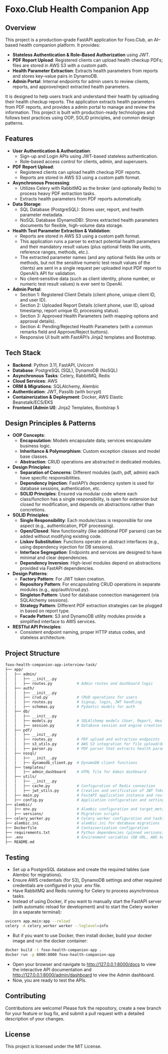 # Foxo.Club Health Companion App

## Overview
This project is a production–grade FastAPI application for Foxo.Club, an AI–based health companion platform. It provides:
- **Stateless Authentication & Role–Based Authorization** using JWT.
- **PDF Report Upload**: Registered clients can upload health checkup PDFs; files are stored in AWS S3 with a custom path.
- **Health Parameter Extraction**: Extracts health parameters from reports and stores key–value pairs in DynamoDB.
- **Admin Portal**: Internal endpoints for admin users to review clients, reports, and approve/reject extracted health parameters.

It is designed to help users track and understand their health by uploading their health checkup reports. The application extracts health parameters from PDF reports, and provides a admin portal to manage and review the information. This project is built with production-ready technologies and follows best practices using OOP, SOLID principles, and common design patterns.

## Features
- **User Authentication & Authorization**:  
  - Sign-up and Login APIs using JWT-based stateless authentication.
  - Role-based access control for clients, admin, and superusers.
- **PDF Report Upload**:  
  - Registered clients can upload health checkup PDF reports.
  - Reports are stored in AWS S3 using a custom path format.
- **Asynchronous Processing**:  
  - Utilizes Celery with RabbitMQ as the broker (and optionally Redis) to process heavy PDF extraction tasks.
  - Extracts health parameters from PDF reports automatically.
- **Data Storage**:  
  - SQL Database (PostgreSQL): Stores user, report, and health parameter metadata.
  - NoSQL Database (DynamoDB): Stores extracted health parameters documents for flexible, high-volume data storage.
- **Health Test Parameter Extraction & Validation**:
  - Reports are stored in AWS S3 using a custom path format.
  - This application runs a parser to extract potential health parameters and their mandatory result values (plus optional fields like units, reference ranges, methods, etc.).
  - The extracted parameter names (and any optional fields like units or methods, but not the sensitive numeric test result values of the clients) are sent in a single request per uploaded input PDF report to OpenAI’s API for validation.
  - No client‐sensitive data (such as client identity, phone number, or numeric test result values) is ever sent to OpenAI.
- **Admin Portal**:  
  - Section 1: Registered Client Details (client phone, unique client ID, and user ID).
  - Section 2: Uploaded Report Details (client phone, user ID, upload timestamp, report unique ID, processing status).
  - Section 3: Approved Health Parameters (with mapping options and approval details).
  - Section 4: Pending/Rejected Health Parameters (with a common remarks field and Approve/Reject buttons).
  - Responsive UI built with FastAPI’s Jinja2 templates and Bootstrap.

## Tech Stack
  - **Backend**: Python 3.11, FastAPI, Uvicorn
  - **Database**: PostgreSQL (SQL), DynamoDB (NoSQL)
  - **Asynchronous Tasks**: Celery, RabbitMQ, Redis
  - **Cloud Services**: AWS
  - **ORM & Migrations**: SQLAlchemy, Alembic
  - **Authentication**: JWT, Passlib (with bcrypt)
  - **Containerization & Deployment**: Docker, AWS Elastic Beanstalk/ECS/EKS
  - **Frontend (Admin UI)**: Jinja2 Templates, Bootstrap 5

## Design Principles & Patterns
- **OOP Concepts**:
  - **Encapsulation**: Models encapsulate data; services encapsulate business logic.
  - **Inheritance & Polymorphism**: Custom exception classes and model base classes.
  - **Abstraction**: CRUD operations are abstracted in dedicated modules.
- **Design Principles**:  
  - **Separation of Concerns**: Different modules (auth, pdf, admin) each have specific responsibilities.
  - **Dependency Injection**: FastAPI’s dependency system is used for database sessions, authentication, etc.
  - **SOLID Principles**: Ensured via modular code where each class/function has a single responsibility, is open for extension but closed for modification, and depends on abstractions rather than concretions.
- **SOLID Principles**:
  - **Single Responsibility**: Each module/class is responsible for one aspect (e.g., authentication, PDF processing).
  - **Open/Closed**: New functionality (like additional PDF parsers) can be added without modifying existing code.
  - **Liskov Substitution**: Functions operate on abstract interfaces (e.g., using dependency injection for DB sessions).
  - **Interface Segregation**: Endpoints and services are designed to have minimal and clear dependencies.
  - **Dependency Inversion**: High-level modules depend on abstractions provided via FastAPI dependencies.
- **Design Patterns**:  
  - **Factory Pattern**: For JWT token creation.
  - **Repository Pattern**: For encapsulating CRUD operations in separate modules (e.g., app/auth/crud.py).
  - **Singleton Pattern**: Used for database connection management (via SQLAlchemy sessions).
  - **Strategy Pattern**: Different PDF extraction strategies can be plugged in based on report type.
  - **Facade Pattern**: S3 and DynamoDB utility modules provide a simplified interface to AWS services.
- **RESTful API Principles**:  
  - Consistent endpoint naming, proper HTTP status codes, and stateless architecture.

## Project Structure
```bash
foxo-health-companion-app-interview-task/
├── app/
│   ├── admin/
│   │   ├── __init__.py
│   │   ├── routes.py           # Admin routes and dashboard logic
│   ├── auth/
│   │   ├── __init__.py
│   │   ├── crud.py             # CRUD operations for users
│   │   ├── routes.py           # Signup, login, JWT handling
│   │   ├── schemas.py          # Pydantic models for auth
│   ├── db/
│   │   ├── __init__.py
│   │   ├── models.py           # SQLAlchemy models (User, Report, HealthParameter, etc.)
│   │   ├── session.py          # Database session and engine creation
│   ├── pdf/
│   │   ├── __init__.py
│   │   ├── routes.py           # PDF upload and extraction endpoints
│   │   ├── s3_utils.py         # AWS S3 integration for file upload/download
│   │   ├── parser.py           # PDF parser that extracts health parameters
│   ├── nosql/
│   │   ├── __init__.py
│   │   ├── dynamodb_client.py  # DynamoDB client functions
│   ├── templates/
│   │   ├── admin_dashboard     # HTML file for Admin dashboard
│   ├── utils/
│   │   ├── __init__.py
│   │   ├── cache.py            # Configuration of Redis connection
│   │   ├── jwt_utils.py        # Creation and verification of JWT Token
│   ├── main.py                 # FastAPI application instance and route inclusions
│   ├── config.py               # Application configuration and settings
├── alembic/
│   ├── env.py                  # Alembic configuration and target_metadata
│   ├── versions/               # Migration scripts
├── celery_worker.py            # Celery worker configuration and tasks
├── alembic.ini                 # alembic.ini for database migrations
├── Dockerfile                  # Containerization configuration
├── requirements.txt            # Python dependencies (pinned versions)
├── .env                        # Environment variables (DB URL, AWS keys, etc.)
├── README.md
```

## Testing
- Set up a PostgreSQL database and create the required tables (use Alembic for migrations).
- Ensure AWS credentials (for S3), DynamoDB settings and other required credentials are configured in your .env file.
- Have RabbitMQ and Redis running for Celery to process asynchronous tasks.
- Instead of using Docker, if you want to manually start the FastAPI server (with automatic reload for development) and to start the Celery worker (in a separate terminal):
```bash
uvicorn app.main:app --reload
celery -A celery_worker worker --loglevel=info
```
- But if you want to use Docker, then install docker, build your docker image and run the docker container:
```bash
docker build -t foxo-health-companion-app .
docker run -p 8000:8000 foxo-health-companion-app
```
- Open your browser and navigate to http://127.0.0.1:8000/docs to view the interactive API documentation and http://127.0.0.1:8000/admin/dashboard to view the Admin dashboard.
- Now, you are ready to test the APIs.

## Contributing
  Contributions are welcome! Please fork the repository, create a new branch for your feature or bug fix, and submit a pull request with a detailed description of your changes.

## License
  This project is licensed under the MIT License.

